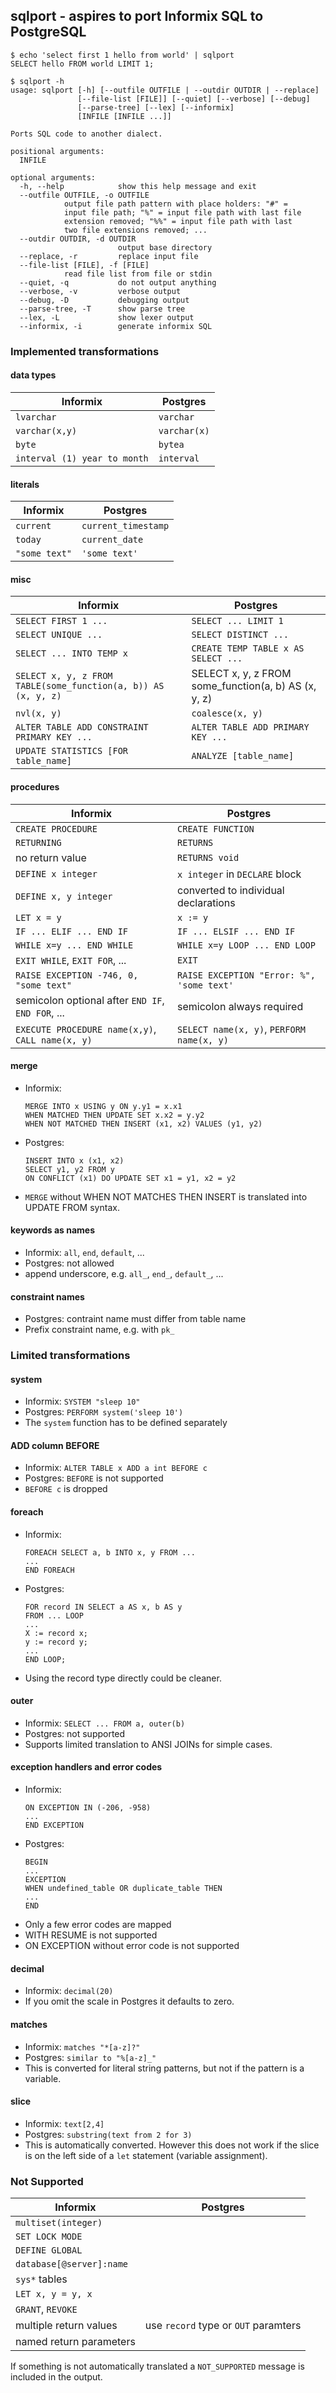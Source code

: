 ## sqlport - aspires to port Informix SQL to PostgreSQL

```
$ echo 'select first 1 hello from world' | sqlport
SELECT hello FROM world LIMIT 1;
```

```
$ sqlport -h
usage: sqlport [-h] [--outfile OUTFILE | --outdir OUTDIR | --replace]
               [--file-list [FILE]] [--quiet] [--verbose] [--debug]
               [--parse-tree] [--lex] [--informix]
               [INFILE [INFILE ...]]

Ports SQL code to another dialect.

positional arguments:
  INFILE

optional arguments:
  -h, --help            show this help message and exit
  --outfile OUTFILE, -o OUTFILE
			output file path pattern with place holders: "#" =
			input file path; "%" = input file path with last file
			extension removed; "%%" = input file path with last
			two file extensions removed; ...
  --outdir OUTDIR, -d OUTDIR
                        output base directory
  --replace, -r         replace input file
  --file-list [FILE], -f [FILE]
			read file list from file or stdin
  --quiet, -q           do not output anything
  --verbose, -v         verbose output
  --debug, -D           debugging output
  --parse-tree, -T      show parse tree
  --lex, -L             show lexer output
  --informix, -i        generate informix SQL
```

### Implemented transformations

#### data types

| Informix  | Postgres            |
| --------- | ------------------- |
| `lvarchar` | `varchar` |
| `varchar(x,y)`   | `varchar(x)`      |
| `byte` | `bytea` |
| `interval (1) year to month` | `interval` |

#### literals

| Informix  | Postgres            |
| --------- | ------------------- |
| `current` | `current_timestamp` |
| `today`   | `current_date`      |
| `"some text"` | `'some text'` |

#### misc

| Informix  | Postgres            |
| --------- | ------------------- |
| `SELECT FIRST 1 ...` | `SELECT ... LIMIT 1` |
| `SELECT UNIQUE ...` | `SELECT DISTINCT ...` |
| `SELECT ... INTO TEMP x` | `CREATE TEMP TABLE x AS SELECT ...` |
| `SELECT x, y, z FROM TABLE(some_function(a, b)) AS (x, y, z)` | SELECT x, y, z FROM some_function(a, b) AS (x, y, z) |
| `nvl(x, y)` | `coalesce(x, y)` |
| `ALTER TABLE ADD CONSTRAINT PRIMARY KEY ...` | `ALTER TABLE ADD PRIMARY KEY ...` |
| `UPDATE STATISTICS [FOR table_name]` | `ANALYZE [table_name]` |

#### procedures

| Informix | Postgres |
| -------- | -------- |
| `CREATE PROCEDURE` | `CREATE FUNCTION` |
| `RETURNING` | `RETURNS` |
| no return value | `RETURNS void` |
| `DEFINE x integer` | `x integer` in `DECLARE` block |
| `DEFINE x, y integer` | converted to individual declarations |
| `LET x = y` | `x := y` |
| `IF ... ELIF ... END IF` | `IF ... ELSIF ... END IF` |
| `WHILE x=y ... END WHILE` | `WHILE x=y LOOP ... END LOOP` |
| `EXIT WHILE`, `EXIT FOR`, ... | `EXIT` |
| `RAISE EXCEPTION -746, 0, "some text"` | `RAISE EXCEPTION "Error: %", 'some text'` |
| semicolon optional after `END IF`, `END FOR`, ...  | semicolon always required |
| `EXECUTE PROCEDURE name(x,y)`, `CALL name(x, y)` | `SELECT name(x, y)`, `PERFORM name(x, y)` |

#### merge

- Informix:
  ```
  MERGE INTO x USING y ON y.y1 = x.x1
  WHEN MATCHED THEN UPDATE SET x.x2 = y.y2
  WHEN NOT MATCHED THEN INSERT (x1, x2) VALUES (y1, y2)
  ```
- Postgres:
  ```
  INSERT INTO x (x1, x2)
  SELECT y1, y2 FROM y
  ON CONFLICT (x1) DO UPDATE SET x1 = y1, x2 = y2
  ```
- `MERGE` without WHEN NOT MATCHES THEN INSERT is translated into UPDATE FROM syntax.

#### keywords as names

- Informix: `all`, `end`, `default`, ...
- Postgres: not allowed
- append underscore, e.g. `all_`, `end_`, `default_`, ...

#### constraint names

- Postgres: contraint name must differ from table name
- Prefix constraint name, e.g. with `pk_`

### Limited transformations

#### system

- Informix: `SYSTEM "sleep 10"`
- Postgres: `PERFORM system('sleep 10')`
- The `system` function has to be defined separately

#### ADD column BEFORE

- Informix: `ALTER TABLE x ADD a int BEFORE c`
- Postgres: `BEFORE` is not supported
- `BEFORE c` is dropped

#### foreach

- Informix:
  ```
  FOREACH SELECT a, b INTO x, y FROM ...
  ...
  END FOREACH
  ```
- Postgres:
  ```
  FOR record IN SELECT a AS x, b AS y
  FROM ... LOOP
  ...
  X := record x;
  y := record y;
  ...
  END LOOP;
  ```
- Using the record type directly could be cleaner.

#### outer

- Informix: `SELECT ... FROM a, outer(b)`
- Postgres: not supported
- Supports limited translation to ANSI JOINs for simple cases.

#### exception handlers and error codes

- Informix:
  ```
  ON EXCEPTION IN (-206, -958)
  ...
  END EXCEPTION
  ```
- Postgres:
  ```
  BEGIN
  ...
  EXCEPTION
  WHEN undefined_table OR duplicate_table THEN
  ...
  END
  ```
- Only a few error codes are mapped
- WITH RESUME is not supported
- ON EXCEPTION without error code is not supported

#### decimal

- Informix: `decimal(20)`
- If you omit the scale in Postgres it defaults to zero.

#### matches

- Informix: `matches "*[a-z]?"`
- Postgres: `similar to "%[a-z]_"`
- This is converted for literal string patterns, but not if the pattern is a variable.

#### slice

- Informix: `text[2,4]`
- Postgres: `substring(text from 2 for 3)`
- This is automatically converted. However this does not work if the slice is on the left side of a `let` statement (variable assignment).

### Not Supported

| Informix | Postgres |
| -------- | -------- |
| `multiset(integer)` | |
| `SET LOCK MODE` | |
| `DEFINE GLOBAL` | |
| `database[@server]:name` | |
| `sys*` tables | |
| `LET x, y = y, x` | |
| `GRANT`, `REVOKE` | |
| multiple return values | use `record` type or `OUT` paramters |
| named return parameters | |

If something is not automatically translated a `NOT_SUPPORTED` message is included in the output.
